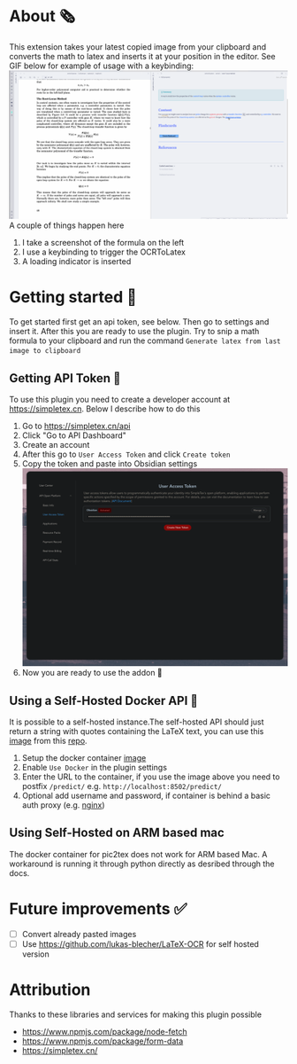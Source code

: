 # About 🗞️

This extension takes your latest copied image from your clipboard and converts the math to latex and inserts it at your position in the editor. See GIF below for example of usage with a keybinding:
![](docs/example.gif)
A couple of things happen here

1. I take a screenshot of the formula on the left
2. I use a keybinding to trigger the OCRToLatex
3. A loading indicator is inserted

# Getting started 🚀

To get started first get an api token, see below. Then go to settings and insert it. After this you are ready to use the plugin. Try to snip a math formula to your clipboard and run the command `Generate latex from last image to clipboard`

## Getting API Token 🔐

To use this plugin you need to create a developer account at https://simpletex.cn. Below I describe how to do this

1. Go to https://simpletex.cn/api
2. Click "Go to API Dashboard"
3. Create an account
4. After this go to `User Access Token` and click `Create token`
5. Copy the token and paste into Obsidian settings ![](docs/UAT.png)
6. Now you are ready to use the addon 🥳

## Using a Self-Hosted Docker API 🐳

It is possible to a self-hosted instance.The self-hosted API should just return a string with quotes containing the LaTeX text, you can use this [image](https://hub.docker.com/r/lukasblecher/pix2tex) from this [repo](https://github.com/lukas-blecher/LaTeX-OCR).
1. Setup the docker container [image](https://hub.docker.com/r/lukasblecher/pix2tex)
2. Enable `Use Docker` in the plugin settings
3. Enter the URL to the container, if you use the image above you need to postfix `/predict/` e.g. `http://localhost:8502/predict/`
4. Optional add username and password, if container is behind a basic auth proxy (e.g. [nginx](https://nginx.org/en/docs/http/ngx_http_auth_basic_module.html))

## Using Self-Hosted on ARM based mac
The docker container for pic2tex does not work for ARM based Mac. A workaround is running it through python directly as desribed through the docs. 

# Future improvements ✅

-   [ ] Convert already pasted images
-   [ ] Use https://github.com/lukas-blecher/LaTeX-OCR for self hosted version

# Attribution

Thanks to these libraries and services for making this plugin possible

-   https://www.npmjs.com/package/node-fetch
-   https://www.npmjs.com/package/form-data
-   https://simpletex.cn/

